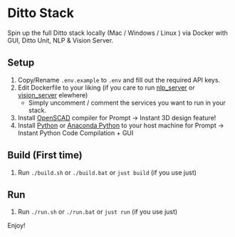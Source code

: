 # Ditto Stack
Spin up the full Ditto stack locally (Mac / Windows / Linux ) via Docker with GUI, Ditto Unit, NLP & Vision Server.

## Setup
1. Copy/Rename `.env.example` to `.env` and fill out the required API keys.
2. Edit Dockerfile to your liking (if you care to run [nlp_server](https://github.com/ditto-assistant/nlp_server) or [vision_server](https://github.com/ditto-assistant/vision_server) elewhere)
    - Simply uncomment / comment the services you want to run in your stack.
3. Install [OpenSCAD](https://openscad.org/) compiler for Prompt -> Instant 3D design feature!
4. Install [Python](https://www.python.org/) or [Anaconda Python](https://www.anaconda.com/) to your host machine for Prompt -> Instant Python Code Compilation + GUI

## Build (First time)
1. Run `./build.sh` or `./build.bat` or `just build` (if you use just)

## Run
1. Run `./run.sh` or `./run.bat` or `just run` (if you use just)

Enjoy! 
